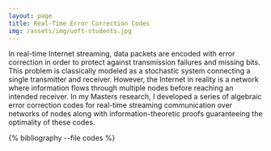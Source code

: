 ```yaml
---
layout: page
title: Real-Time Error Correction Codes 
img: /assets/img/uoft-students.jpg
---
```



In real-time Internet streaming, data packets are encoded with error correction in order to protect against transmission failures and missing bits. This problem is classically modeled as a stochastic system connecting a single transmitter and receiver. However, the Internet in reality is a network where information flows through multiple nodes before reaching an intended receiver. In my Masters research, I developed a series of algebraic error correction codes for real-time streaming communication over networks of nodes along with information-theoretic proofs guaranteeing the optimality of these codes. 

{% bibliography --file codes  %}







